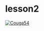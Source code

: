 # lesson2
[![Couga54](https://circleci.com/gh/Couga54/lesson2.svg?style=svg)](https://app.circleci.com/pipelines/github/Couga54/lesson2)
